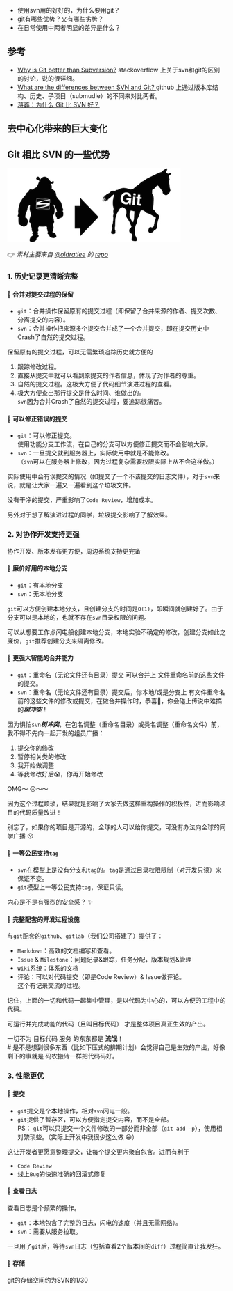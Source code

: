 * 使用svn用的好好的，为什么要用git？
* git有哪些优势？又有哪些劣势？
* 在日常使用中两者明显的差异是什么？

## 参考
- [Why is Git better than Subversion?](http://stackoverflow.com/questions/871/why-is-git-better-than-subversion)  stackoverflow 上关于svn和git的区别的讨论，说的很详细。
- [What are the differences between SVN and Git? ](https://help.github.com/articles/what-are-the-differences-between-svn-and-git/)  github 上通过版本库结构、历史、子项目（submudle）的不同来对比两者。
- [蒋鑫：为什么 Git 比 SVN 好？](http://www.worldhello.net/2012/04/12/why-git-is-better-than-svn.html "蒋鑫 - Why `Git` is better than `SVN`")

## 去中心化带来的巨大变化

## Git 相比 SVN 的一些优势

![git vs svn](images/why-git.png)

:point_right: *素材主要来自 [@oldratlee](https://github.com/oldratlee) 的 [repo](https://github.com/oldratlee/software-practice-miscellany/blob/master/git/README.md)*

### 1. 历史记录更清晰完整
#### :beer: 合并对提交过程的保留

- `git`：合并操作保留原有的提交过程（即保留了合并来源的作者、提交次数、分离提交的内容）。
- `svn`：合并操作把来源多个提交合并成了一个合并提交，即在提交历史中Crash了自然的提交过程。

保留原有的提交过程，可以无需繁琐追踪历史就方便的

1. 跟踪修改过程。
1. 直接从提交中就可以看到原提交的作者信息，体现了对作者的尊重。
1. 自然的提交过程。这极大方便了代码细节演进过程的查看。
1. 极大方便查出那行提交是什么时间、谁做出的。  
`svn`因为合并Crash了自然的提交过程，要追踪很痛苦。

#### :beer: 可以修正错误的提交

- `git`：可以修正提交。  
使用功能分支工作流，在自己的分支可以方便修正提交而不会影响大家。
- `svn`：一旦提交就到服务器上，实际使用中就是不能修改。  
（`svn`可以在服务器上修改，因为过程复杂需要权限实际上从不会这样做。）

实际使用中会有误提交的情况（如提交了一个不该提交的日志文件），对于`svn`来说，就是让大家一遍又一遍看到这个垃圾文件。

没有干净的提交，严重影响了`Code Review`，增加成本。

另外对于想了解演进过程的同学，垃圾提交影响了了解效果。

### 2. 对协作开发支持更强
协作开发、版本发布更方便，周边系统支持更完备

#### :beer: 廉价好用的本地分支

- `git`：有本地分支
- `svn`：无本地分支

`git`可以方便创建本地分支，且创建分支的时间是`O(1)`，即瞬间就创建好了。由于分支可以是本地的，也就不存在`svn`目录权限的问题。

可以从想要工作点闪电般创建本地分支，本地实验不确定的修改，创建分支如此之廉价，`git`推荐创建分支来隔离修改。

#### :beer: 更强大智能的合并能力

- `git`：重命名（无论文件还有目录）提交 可以合并上 文件重命名前的这些文件的提交。
- `svn`：重命名（无论文件还有目录）提交后，你本地/或是分支上 有文件重命名前的这些文件的修改或提交，在做合并操作时，恭喜:see_no_evil:，你会碰上传说中难搞的***树冲突***！

因为惧怕`svn`***树冲突***，在包名调整（重命名目录）或类名调整（重命名文件）前，我不得不先向一起开发的组员广播：

1. 提交你的修改
1. 暂停相关类的修改
1. 我开始做调整
1. 等我修改好后:scream:，你再开始修改

OMG～ :confounded:～～

因为这个过程烦琐，结果就是影响了大家去做这样重构操作的积极性，进而影响项目的代码质量改进！

别忘了，如果你的项目是开源的，全球的人可以给你提交，可没有办法向全球的同学广播 :kissing:

#### :beer: 一等公民支持`tag`

- `svn`在模型上是没有分支和`tag`的。`tag`是通过目录权限限制（对开发只读）来保证不变。
- `git`模型上一等公民支持`tag`，保证只读。

内心是不是有强烈的安全感？ :sparkles:


#### :beer: 完整配套的开发过程设施

与`git`配套的`github`、`gitlab`（我们公司搭建了）提供了：

- `Markdown`：高效的文档编写和查看。
- `Issue` & `Milestone`：问题记录&跟踪，任务分配，版本规划&管理
- `Wiki`系统：体系的文档
- 评论：可以对代码提交（即是Code Review）& Issue做评论。  
这个有记录交流的过程。

记住，上面的一切和代码一起集中管理，是以代码为中心的，可以方便的工程中的代码。

可运行并完成功能的代码（且叫目标代码） 才是整体项目真正生效的产出。

一切不为 目标代码 服务 的东东都是 **流氓**！  
\# 是不是想到很多东西（比如下压式的排期计划）会觉得自己是生效的产出，好像剩下的事就是 码农搬砖一样把代码码好。

### 3. 性能更优

#### :beer: 提交

- `git`提交是个本地操作，相对`svn`闪电一般。
- `git`提供了暂存区，可以方便指定提交内容，而不是全部。  
PS： `git`可以只提交一个文件修改的一部分而非全部（`git add –p`），使用相对繁琐些。（实际上开发中我很少这么做 :grin:）

这让开发者更愿意整理提交，让每个提交更内聚自包含。进而有利于

- `Code Review`
- 线上`Bug`的快速准确的回滚式修复

#### :beer: 查看日志

查看日志是个频繁的操作。

- `git`：本地包含了完整的日志，闪电的速度（并且无需网络）。
- `svn`：需要从服务拉取。

一旦用了`git`后，等待`svn`日志（包括查看2个版本间的`diff`）过程简直让我发狂。

#### :beer: 存储

git的存储空间约为SVN的1/30
